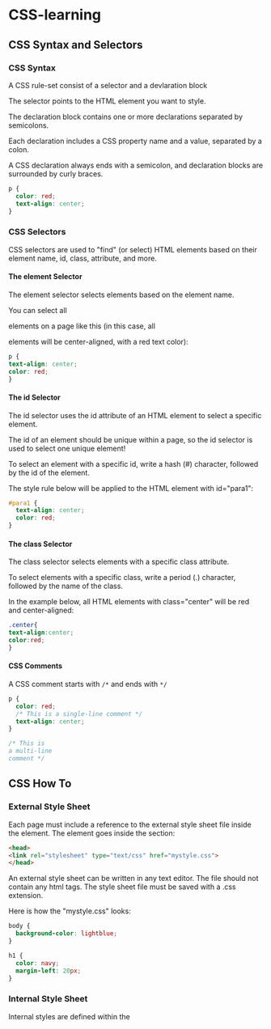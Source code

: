 # CSS-learning

## CSS Syntax and Selectors

### CSS Syntax

A CSS rule-set consist of a selector and a devlaration block

The selector points to the HTML element you want to style.

The declaration block contains one or more declarations separated by semicolons.

Each declaration includes a CSS property name and a value, separated by a colon.

A CSS declaration always ends with a semicolon, and declaration blocks are surrounded by curly braces.

```css
p {
  color: red;
  text-align: center;
}
```

### CSS Selectors
CSS selectors are used to "find" (or select) HTML elements based on their element name, id, class, attribute, and more.

#### The element Selector
The element selector selects elements based on the element name.

You can select all <p> elements on a page like this (in this case, all <p> elements will be center-aligned, with a red text color):
  
  ```css
  p {
  text-align: center;
  color: red;
}
  ```

#### The id Selector

The id selector uses the id attribute of an HTML element to select a specific element.

The id of an element should be unique within a page, so the id selector is used to select one unique element!

To select an element with a specific id, write a hash (#) character, followed by the id of the element.

The style rule below will be applied to the HTML element with id="para1":

```css
#para1 {
  text-align: center;
  color: red;
}
```

#### The class Selector

The class selector selects elements with a specific class attribute.

To select elements with a specific class, write a period (.) character, followed by the name of the class.

In the example below, all HTML elements with class="center" will be red and center-aligned:

```css
.center{
text-align:center;
color:red;
}
```

#### CSS Comments
A CSS comment starts with ```/*``` and ends with ```*/```

```css
p {
  color: red;
  /* This is a single-line comment */
  text-align: center;
}

/* This is
a multi-line
comment */
```

## CSS How To
### External Style Sheet

Each page must include a reference to the external style sheet file inside the <link> element. The <link> element goes inside the <head> section:
```html
<head>
<link rel="stylesheet" type="text/css" href="mystyle.css">
</head>
```
An external style sheet can be written in any text editor. The file should not contain any html tags. The style sheet file must be saved with a .css extension.

Here is how the "mystyle.css" looks:

```css
body {
  background-color: lightblue;
}

h1 {
  color: navy;
  margin-left: 20px;
}
```

### Internal Style Sheet
Internal styles are defined within the <style> element, inside the <head> section of an HTML page:

```html
<head>
<style>
body {
  background-color: linen;
}

h1 {
  color: maroon;
  margin-left: 40px;
} 
</style>
</head>
```

### Inline Style

An inline style may be used to apply a unique style for a single element.

To use inline styles, add the style attribute to the relevant element. The style attribute can contain any CSS property.

The example below shows how to change the color and the left margin of a <h1> element:

```html
<h1 style="color:blue;margin-left:30px;">This is a heading</h1>
```

### Oascading Order

1. Inline style (inside an HTML element)
2. External and internal style sheets (in the head section)
3. Browser default









